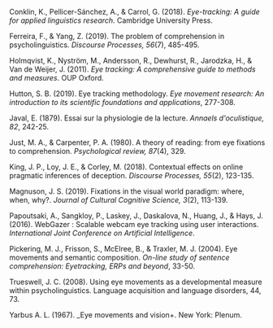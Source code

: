 Conklin, K., Pellicer-Sánchez, A., & Carrol, G. (2018). *Eye-tracking: A guide for applied linguistics research*. Cambridge University Press.

Ferreira, F., & Yang, Z. (2019). The problem of comprehension in psycholinguistics. *Discourse Processes, 56*(7), 485-495.

Holmqvist, K., Nyström, M., Andersson, R., Dewhurst, R., Jarodzka, H., & Van de Weijer, J. (2011). *Eye tracking: A comprehensive guide to methods and measures*. OUP Oxford.

Hutton, S. B. (2019). Eye tracking methodology. *Eye movement research: An introduction to its scientific foundations and applications*, 277-308.

Javal, E. (1879). Essai sur la physiologie de la lecture. *Annaels d'oculistique, 82*, 242-25.

Just, M. A., & Carpenter, P. A. (1980). A theory of reading: from eye fixations to comprehension. *Psychological review, 87*(4), 329.

King, J. P., Loy, J. E., & Corley, M. (2018). Contextual effects on online pragmatic inferences of deception. *Discourse Processes, 55*(2), 123-135.

Magnuson, J. S. (2019). Fixations in the visual world paradigm: where, when, why?. *Journal of Cultural Cognitive Science, 3*(2), 113-139.

Papoutsaki, A., Sangkloy, P., Laskey, J., Daskalova, N., Huang, J., & Hays, J. (2016). WebGazer : Scalable webcam eye tracking using user interactions. *International Joint Conference on Artificial Intelligence*.

Pickering, M. J., Frisson, S., McElree, B., & Traxler, M. J. (2004). Eye movements and semantic composition. *On-line study of sentence comprehension: Eyetracking, ERPs and beyond*, 33-50.

Trueswell, J. C. (2008). Using eye movements as a developmental measure within psycholinguistics. Language acquisition and language disorders, 44, 73.

Yarbus A. L. (1967). \_Eye movements and vision+. New York: Plenum.
